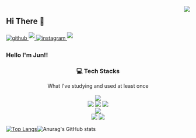 <img src="https://komarev.com/ghpvc/?username=jun3047&&style=flat-square" align="right" />

## Hi There 👋

<a href="https://jun3047.github.io/" target="_blank">
<img src=https://img.shields.io/badge/github_blog-%2324292e.svg?&style=for-the-badge&logo=github&logoColor=white alt=github style="margin-bottom: 5px;" />
<a href="mailto:jungjun3047@naver.com">
<img src="https://img.shields.io/badge/mail-D14836?style=for-the-badge&logo=Gmail&logoColor=white" style="margin-bottom: 5px;"/>
</a>
<a href="https://www.instagram.com/i_m_joon_/" target="_blank">
<img src=https://img.shields.io/badge/instagram-%23000000.svg?&style=for-the-badge&logo=instagram&logoColor=white&color=dd2a7b alt=instagram style="margin-bottom: 5px;" />
</a>
<a href="https://blog.naver.com/jungjun3047">
<img src="https://img.shields.io/badge/blog-03c75a?style=for-the-badge&logo=Naver&logoColor=white" style="margin-bottom: 5px;"/>
</a>
</a>

### Hello I'm Jun!!
<h3 align="center">💻 Tech Stacks</h3>

<p align="center">
  What I've studying and used at least once <br><br>
  <img src="https://img.shields.io/badge/c++-00599C?style=for-the-badge&logo=c++&logoColor=white">  <br>
  <img src="https://img.shields.io/badge/javascript-F7DF1E?style=for-the-badge&logo=javascript&logoColor=white">
  <img src="https://img.shields.io/badge/html5-E34F26?style=for-the-badge&logo=html5&logoColor=white">
  <img src="https://img.shields.io/badge/css-1572B6?style=for-the-badge&logo=css&logoColor=white"> <br>
  <img src="https://img.shields.io/badge/typescript-3178C6?style=for-the-badge&logo=typescript&logoColor=white"> <br>
  <img src="https://img.shields.io/badge/react-61DAFB?style=for-the-badge&logo=react&logoColor=white"> 
  <img src="https://img.shields.io/badge/redux-764ABC?style=for-the-badge&logo=redux&logoColor=white">
</p>
<!-- 
<h3 align="center">🛠 Git Status</h3>

<div align="center">
  <img src="https://github-readme-stats.vercel.app/api?username=jun3047&show_icons=true">
</div>
 -->
 
 [![Top Langs](https://github-readme-stats.vercel.app/api/top-langs/?username=jun3047&layout=compact)](https://github.com/jun3047/github-readme-stats)![Anurag's GitHub stats](https://github-readme-stats.vercel.app/api?username=jun3047&show_icons=true&theme=radical)
